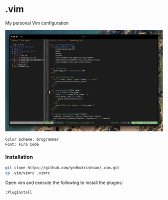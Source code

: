 # .vim

My personal Vim configuration

![Sample Screenshot](https://raw.githubusercontent.com/yedhukrishnan/.vim/master/screenshots/screenshot.png)

```
Color Scheme: brogrammer
Font: Fira Code
```

### Installation

``` bash
git clone https://github.com/yedhukrishnan/.vim.git
cp .vim/vimrc .vimrc
```

Open vim and execute the following to install the plugins:

```
:PlugInstall
```
